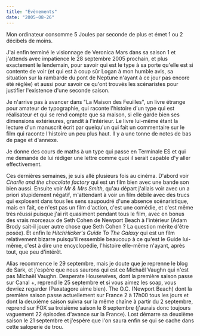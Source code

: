 ```yaml
---
title: "Evènements"
date: "2005-08-26"
---
```


Mon ordinateur consomme 5 Joules par seconde de plus et émet 1 ou 2 décibels de moins.

J'ai enfin terminé le visionnage de Veronica Mars dans sa saison 1 et j'attends avec impatience le 28 septembre 2005 prochain, et plus exactement le lendemain, pour savoir qui est le type à sa porte qu'elle est si contente de voir (et qui est à coup sûr Logan à mon humble avis, sa situation sur la rambarde du pont de Neptune n'ayant à ce jour pas encore été réglée) et aussi pour savoir ce qu'ont trouvés les scénaristes pour justifier l'existence d'une seconde saison.

Je n'arrive pas à avancer dans "La Maison des Feuilles", un livre étrange pour amateur de typographie, qui raconte l'histoire d'un type qui est réalisateur et qui se rend compte que sa maison, si elle garde bien ses dimensions extérieures, grandit à l'intérieur. Le livre lui-même étant la lecture d'un manuscrit écrit par quelqu'un qui fait un commentaire sur le film qui raconte l'histoire un peu plus haut. Il y a une tonne de notes de bas de page et d'annexe.

Je donne des cours de maths à un type qui passe en Terminale ES et qui me demande de lui rédiger une lettre comme quoi il serait capable d'y aller effectivement.

Ces dernières semaines, je suis allé plusieurs fois au cinéma. D'abord voir _Charlie and the chocolate factory_ qui est un film bien avec une bande son bien aussi. Ensuite voir _Mr & Mrs Smith_, qu'au départ j'allais voir avec un a priori stupidement négatif, m'attendant à voir un film débile avec des trucs qui explosent dans tous les sens saupoudré d'une absence scénaristique, mais en fait, ce n'est pas un film d'action, c'est une comédie, et c'est même très réussi puisque j'ai rit quasiment pendant tous le film, avec en bonus des vrais morceaux de Seth Cohen de Newport Beach à l'intérieur (Adam Brody sait-il jouer autre chose que Seth Cohen ? La question mérite d'être posée). Et enfin le _HitchHicker's Guide To The Galaxy_ qui est un film relativement bizarre puisqu'il ressemble beaucoup à ce qu'est le Guide lui-même, c'est à dire une encyclopédie, l'histoire elle-même n'ayant, après tout, que peu d'intérêt.

Alias recommence le 29 septembre, mais je doute que je reprenne le blog de Sark, et j'espère que nous saurons qui est ce Michaël Vaughn qui n'est pas Michaël Vaughn. Desperate Housewives, dont la première saison passe sur Canal +, reprend le 25 septembre et si vous aimez les soap, vous devriez regarder (Paxatagore aime bien). The O.C. (Newport Beach) dont la première saison passe actuellement sur France 2 à 17h00 tous les jours et dont la deuxième saison suivra sur la même chaîne à partir du 2 septembre, reprend sur FOX sa troisième saison le 8 septembre (j'aurais donc toujours vaguement 22 épisodes d'avance sur la France). Lost démarre sa deuxième saison le 21 septembre et j'espère que l'on saura enfin se qui se cache dans cette saloperie de trou.
